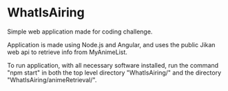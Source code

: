 # WhatIsAiring
Simple web application made for coding challenge.

Application is made using Node.js and Angular, and uses the public Jikan web api to retrieve info from MyAnimeList.

To run application, with all necessary software installed, run the command "npm start" in both the top level directory "WhatIsAiring/" and the directory "WhatIsAiring/animeRetrieval/".
